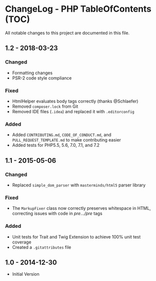 # ChangeLog - PHP TableOfContents (TOC)
All notable changes to this project are documented in this file.

## 1.2 - 2018-03-23
### Changed
- Formatting changes
- PSR-2 code style compliance
### Fixed
- HtmlHelper evaluates body tags correctly (thanks @Schlaefer)
- Removed `composer.lock` from Git
- Removed IDE files (`.idea`) and replaced it with `.editorconfig`
### Added
- Added `CONTRIBUTING.md`, `CODE_OF_CONDUCT.md`, and `PULL_REQUEST_TEMPLATE.md` to make contributing easier
- Added tests for PHP5.5, 5.6, 7.0, 7.1, and 7.2

## 1.1 - 2015-05-06

### Changed
- Replaced `simple_dom_parser` with `masterminds/html5` parser library

### Fixed
- The `MarkupFixer` class now correctly preserves whitespace in HTML, correcting issues with code in *pre*...*/pre* tags

### Added
- Unit tests for Trait and Twig Extension to achieve 100% unit test coverage
- Created a `.gitattributes` file

## 1.0 - 2014-12-30

- Initial Version

